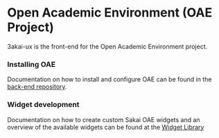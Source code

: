 # Open Academic Environment (OAE Project)

3akai-ux is the front-end for the Open Academic Environment project.

### Installing OAE

Documentation on how to install and configure OAE can be found in the [back-end repository](https://github.com/sakaiproject/Hilary).

### Widget development

Documentation on how to create custom Sakai OAE widgets and an overview of the available widgets can be found at the [Widget Library](http://oae-widgets.sakaiproject.org/)
